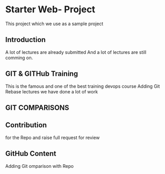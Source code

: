 # Starter Web- Project
This project which we use as a sample project


## Introduction
A lot of lectures are already submitted
And a lot of lectures are still comming on.

## GIT & GITHub Training
This is the famous and one of the best training devops course
Adding Git Rebase lectures we have done a lot of work
## GIT COMPARISONS

## Contribution
for the Repo and raise full request for review

## GitHub Content
Adding Git omparison with Repo

